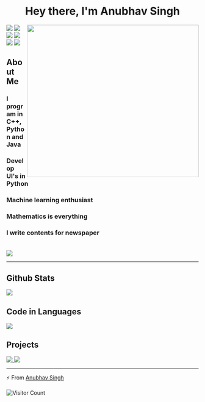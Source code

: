 <p>
<h1 align='center'>Hey there, I'm Anubhav Singh</h1>

</p>
<img align="right" src="https://github.com/anubhavv1998/anubhavv1998/blob/main/Assistant.gif" height="400" width="450">

[![](https://img.shields.io/badge/LinkedIn-AnubhavSingh-blue)](https://www.linkedin.com/in/anubhav-singh-1a9090141/)
[![](https://img.shields.io/badge/Twitter-AnubhavSingh-skyblue)](https://twitter.com/Anubhav02017/)
[![](https://img.shields.io/badge/HackerRank-anubhavv1998-brightgreen)](https://www.hackerrank.com/anubhavv1998/)
[![](https://img.shields.io/badge/GeeksForGeeks-4nu6h4v51ngh-brightgreen)](https://auth.geeksforgeeks.org/user/4nu6h4v51ngh/)
[![](https://img.shields.io/badge/YouTube-AnubhavSingh.com-darkred)](https://www.youtube.com/channel/UCkyPJOfBGt0z9kdzFe1RZoA)
[![](https://img.shields.io/badge/Gmail-anubhavsingh02016@gmail.com-red)](mailto:anubhavsingh02016@gmail.com)
<br>

<h2 align="top">About Me</h2>

### I program in C++, Python and Java

### Develop UI's in Python

### Machine learning enthusiast

### Mathematics is everything 

### I write contents for newspaper<br><br>

![](https://komarev.com/ghpvc/?username=your-github-anubhavv1998&label=PROFILE+VIEWS)<hr>

<h2 style="block">Github Stats</h2>
<p width="100%">
<a href="https://github.com/anubhavv1998">
<img align="top" src="https://github-readme-stats.vercel.app/api?username=anubhavv1998&theme=highcontrast&show_icons=true&count_private=true" />
</a>
</p>

<h2 style="block">Code in Languages</h2>
<p width="100%">
<a href="https://github.com/anubhavv1998">
<img align="top" src="https://github-readme-stats.vercel.app/api/top-langs/?username=anubhavv1998&theme=highcontrast&show_icons=true&count_private=true&layout=compact"/>
</a>
</p>

<h2 style="block"> Projects</h2>
<p width="100%">
<a href="https://github.com/anubhavv1998/SAIRA-Desktop-Assistant">
<img align="top" src="https://github-readme-stats.vercel.app/api/pin/?username=anubhavv1998&repo=SAIRA-Desktop-Assistant&theme=highcontrast&show_icons=true&count_private=true&layout=compact"/>
</a>

<a href="https://github.com/anubhavv1998/EmployeeLoanMgt">
<img align="top" src="https://github-readme-stats.vercel.app/api/pin/?username=anubhavv1998&repo=EmployeeLoanMgt&theme=highcontrast&show_icons=true&count_private=true&layout=compact"/>
</a>
</p>

<hr>

⚡ From  [Anubhav Singh](https://github.com/anubhavv1998)<br><br>
![Visitor Count](https://profile-counter.glitch.me/{anubhavv1998}/count.svg)

<!--
Here are some ideas to get you started:

- 🔭 I’m currently working on ...
- 🌱 I’m currently learning ...
- 👯 I’m looking to collaborate on ...
- 🤔 I’m looking for help with ...
- 💬 Ask me about ...
- 📫 How to reach me: ...
- 😄 Pronouns: ...
- ⚡ Fun fact: ...
-->
